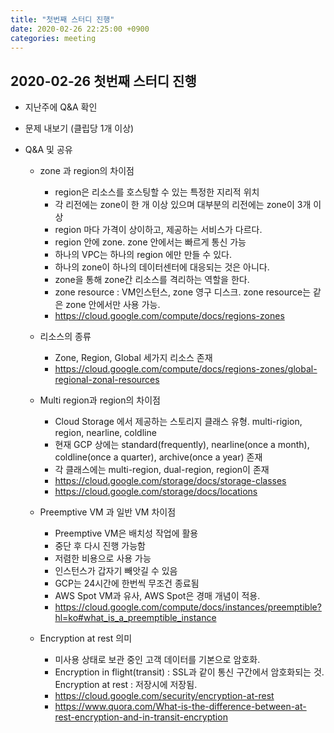 ```yaml
---
title: "첫번째 스터디 진행"
date: 2020-02-26 22:25:00 +0900
categories: meeting
---
```


## 2020-02-26 첫번째 스터디 진행

- 지난주에 Q&A 확인

- 문제 내보기 (클립당 1개 이상)

- Q&A 및 공유
  - zone 과 region의 차이점
    - region은 리소스를 호스팅할 수 있는 특정한 지리적 위치
    - 각 리전에는 zone이 한 개 이상 있으며 대부분의 리전에는 zone이 3개 이상
    - region 마다 가격이 상이하고, 제공하는 서비스가 다르다.
    - region 안에 zone. zone 안에서는 빠르게 통신 가능
    - 하나의 VPC는 하나의 region 에만 만들 수 있다.
    - 하나의 zone이 하나의 데이터센터에 대응되는 것은 아니다.
    - zone을 통해 zone간 리소스를 격리하는 역할을 한다.
    - zone resource : VM인스턴스, zone 영구 디스크. zone resource는 같은 zone 안에서만 사용 가능.
    - https://cloud.google.com/compute/docs/regions-zones
 
  - 리소스의 종류
    - Zone, Region, Global 세가지 리소스 존재
    - https://cloud.google.com/compute/docs/regions-zones/global-regional-zonal-resources
 
  - Multi region과 region의 차이점
    - Cloud Storage 에서 제공하는 스토리지 클래스 유형. multi-rigion, region, nearline, coldline
    - 현재 GCP 상에는 standard(frequently), nearline(once a month), coldline(once a quarter), archive(once a year) 존재
    - 각 클래스에는 multi-region, dual-region, region이 존재
    - https://cloud.google.com/storage/docs/storage-classes
    - https://cloud.google.com/storage/docs/locations
 
  - Preemptive VM 과 일반 VM 차이점
    - Preemptive VM은 배치성 작업에 활용
    - 중단 후 다시 진행 가능함
    - 저렴한 비용으로 사용 가능
    - 인스턴스가 갑자기 빼앗길 수 있음
    - GCP는 24시간에 한번씩 무조건 종료됨
    - AWS Spot VM과 유사, AWS Spot은 경매 개념이 적용.
    - https://cloud.google.com/compute/docs/instances/preemptible?hl=ko#what_is_a_preemptible_instance
  
  - Encryption at rest 의미
    - 미사용 상태로 보관 중인 고객 데이터를 기본으로 암호화.
    - Encryption in flight(transit) : SSL과 같이 통신 구간에서 암호화되는 것.
      Encryption at rest : 저장시에 저장됨.
    - https://cloud.google.com/security/encryption-at-rest
    - https://www.quora.com/What-is-the-difference-between-at-rest-encryption-and-in-transit-encryption
